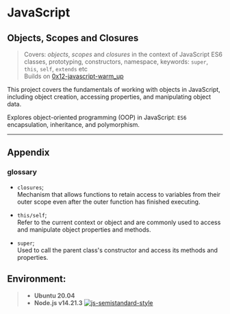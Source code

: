 # JavaScript
## Objects, Scopes and Closures

> Covers: *objects*, *scopes* and *closures* in the context of JavaScript ES6 classes, prototyping, constructors, namespace, keywords: `super`, `this`, `self`, `extends` etc    
> Builds on [0x12-javascript-warm_up](../0x12-javascript-warm_up)  

This project covers the fundamentals of working with objects in JavaScript, including object creation, accessing properties, and manipulating object data.

Explores object-oriented programming (OOP) in JavaScript: `ES6` encapsulation, inheritance, and polymorphism.

---
## Appendix

### glossary
- `closures`;  
Mechanism that allows functions to retain access to variables from their outer scope even after the outer function has finished executing.

- `this/self`;  
Refer to the current context or object and are commonly used to access and manipulate object properties and methods.

- `super`;  
Used to call the parent class's constructor and access its methods and properties.


## Environment:

> - **Ubuntu 20.04**
> - **Node.js v14.21.3**
> [![js-semistandard-style](https://raw.githubusercontent.com/standard/semistandard/master/badge.svg)](https://github.com/standard/semistandard)
